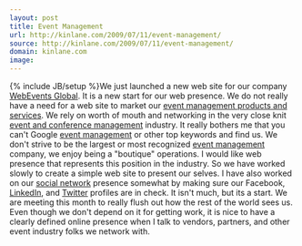 ```yaml
---
layout: post
title: Event Management
url: http://kinlane.com/2009/07/11/event-management/
source: http://kinlane.com/2009/07/11/event-management/
domain: kinlane.com
image: 
---
```

{% include JB/setup %}We just launched a new web site for our company <a href="http://www.webeventsglobal.com">WebEvents Global</a>. It is a new start for our web presence. We do not really have a need for a web site to market our <a href="http://www.webeventsglobal.com">event management products and services</a>. We rely on worth of mouth and networking in the very close knit <a href="http://www.webeventsglobal.com">event and conference management</a> industry. It really bothers me that you can't Google <a href="http://www.webeventsglobal.com">event management</a> or other top keywords and find us. We don't strive to be the largest or most recognized <a class="zem_slink" title="Event management" rel="wikipedia" href="http://en.wikipedia.org/wiki/Event_management">event management</a> company, we enjoy being a "boutique" operations. I would like web presence that represents this position in the industry. So we have worked slowly to create a simple web site to present our selves. I have also worked on our <a class="zem_slink" title="Social network" rel="wikipedia" href="http://en.wikipedia.org/wiki/Social_network">social network</a> presence somewhat by making sure our Facebook, <a href="http://www.linkedin.com/companies/webevents-global">LinkedIn</a>, and <a href="http://twitter.com/webeventsglobal">Twitter</a> profiles are in check. It isn't much, but its a start. We are meeting this month to really flush out how the rest of the world sees us. Even though we don't depend on it for getting work, it is nice to have a clearly defined online presence when I talk to vendors, partners, and other event industry folks we network with.